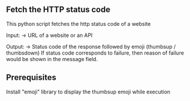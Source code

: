## Fetch the HTTP status code

This python script fetches the http status code of a website 

Input: 
-> URL of a website or an API

Output:
-> Status code of the response followed by emoji (thumbsup / thumbsdown)
If status code corresponds to failure, then reason of failure would be shown in the message field.

## Prerequisites

Install "emoji" library to display the thumbsup emoji while execution 

